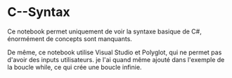 # C--Syntax

Ce notebook permet uniquement de voir la syntaxe basique de C#, énormément de concepts sont manquants.

De même, ce notebook utilise Visual Studio et Polyglot, qui ne permet pas d'avoir des inputs utilisateurs. je l'ai quand même ajouté dans l'exemple de la boucle while, ce qui crée une boucle infinie.
